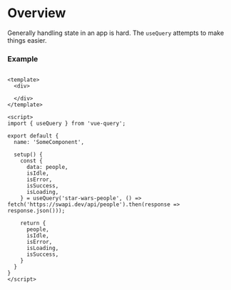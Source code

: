 # Overview

Generally handling state in an app is hard. The `useQuery` attempts to make things easier.

### Example

```vue

<template>
  <div>
   
  </div>
</template>

<script>
import { useQuery } from 'vue-query';

export default {
  name: 'SomeComponent',

  setup() {
    const {
      data: people,
      isIdle,
      isError,
      isSuccess,
      isLoading,
    } = useQuery('star-wars-people', () => fetch('https://swapi.dev/api/people').then(response => response.json()));

    return {
      people,
      isIdle,
      isError,
      isLoading,
      isSuccess,
    }
  }
}
</script>
```
